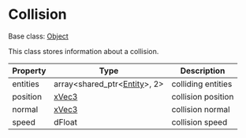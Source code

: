# Collision

Base class: [Object](Object.md)

This class stores information about a collision.

| Property | Type | Description |
|---|---|---|
| entities | array<shared_ptr<[Entity](Entity.md)\>, 2> | colliding entities |
| position | [xVec3](xVec3.md) | collision position |
| normal | [xVec3](xVec3.md) | collision normal |
| speed | dFloat | collision speed |
